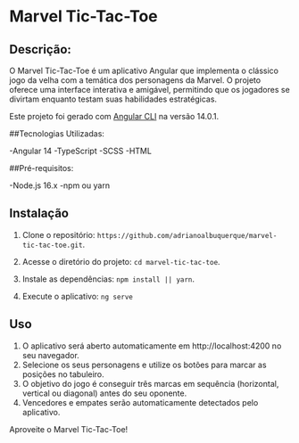 # Marvel Tic-Tac-Toe

## Descrição:

O Marvel Tic-Tac-Toe é um aplicativo Angular que implementa o clássico jogo da velha com a temática dos personagens da Marvel. O projeto oferece uma interface interativa e amigável, permitindo que os jogadores se divirtam enquanto testam suas habilidades estratégicas.

Este projeto foi gerado com  [Angular CLI](https://github.com/angular/angular-cli) na versão 14.0.1.

##Tecnologias Utilizadas:

-Angular 14
-TypeScript
-SCSS
-HTML

##Pré-requisitos:

-Node.js 16.x
-npm ou yarn

## Instalação

1. Clone o repositório: `https://github.com/adrianoalbuquerque/marvel-tic-tac-toe.git`.

2. Acesse o diretório do projeto: `cd marvel-tic-tac-toe`.

3. Instale as dependências: `npm install || yarn`.

4. Execute o aplicativo: `ng serve`

## Uso

1. O aplicativo será aberto automaticamente em http://localhost:4200 no seu navegador.
2. Selecione os seus personagens e utilize os botões para marcar as posições no tabuleiro.
3. O objetivo do jogo é conseguir três marcas em sequência (horizontal, vertical ou diagonal) antes do seu oponente.
4. Vencedores e empates serão automaticamente detectados pelo aplicativo.

Aproveite o Marvel Tic-Tac-Toe!
